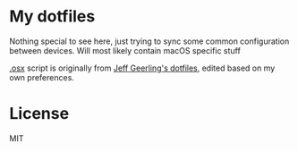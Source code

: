 # My dotfiles

Nothing special to see here, just trying to sync some common configuration between devices. Will most likely contain macOS specific stuff

[.osx](.osx) script is originally from [Jeff Geerling's dotfiles](https://github.com/geerlingguy/dotfiles), edited based on my own preferences.

# License

MIT